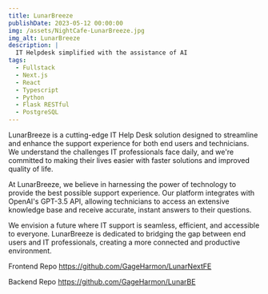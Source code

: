 ```yaml
---
title: LunarBreeze
publishDate: 2023-05-12 00:00:00
img: /assets/NightCafe-LunarBreeze.jpg
img_alt: LunarBreeze
description: |
  IT Helpdesk simplified with the assistance of AI
tags:
  - Fullstack
  - Next.js
  - React
  - Typescript
  - Python
  - Flask RESTful
  - PostgreSQL
---
```


LunarBreeze is a cutting-edge IT Help Desk solution designed to streamline
and enhance the support experience for both end users and technicians.
We understand the challenges IT professionals face daily, and we're
committed to making their lives easier with faster solutions and improved
quality of life.

At LunarBreeze, we believe in harnessing the power of technology to
provide the best possible support experience. Our platform integrates
with OpenAI's GPT-3.5 API, allowing technicians to access an extensive
knowledge base and receive accurate, instant answers to their questions.

We envision a future where IT support is seamless, efficient, and
accessible to everyone. LunarBreeze is dedicated to bridging the gap
between end users and IT professionals, creating a more connected and
productive environment.

Frontend Repo
https://github.com/GageHarmon/LunarNextFE

Backend Repo
https://github.com/GageHarmon/LunarBE
